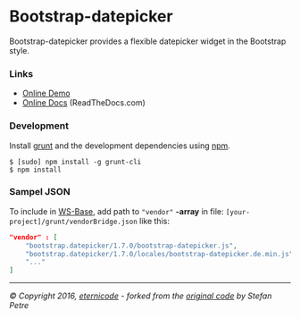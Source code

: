 # Bootstrap-datepicker

Bootstrap-datepicker provides a flexible datepicker widget in the Bootstrap style.

### Links
* [Online Demo](https://eternicode.github.io/bootstrap-datepicker/)
* [Online Docs](https://bootstrap-datepicker.readthedocs.org/en/stable/) (ReadTheDocs.com)


### Development
Install [grunt](http://gruntjs.com/) and the development dependencies using [npm](https://www.npmjs.com/).

    $ [sudo] npm install -g grunt-cli
    $ npm install


### Sampel JSON
To include in [WS-Base](https://github.com/SirAnselot/WS-Base/), add path to `"vendor"` **-array** in file: 
`[your-project]/grunt/vendorBridge.json` like this:
```json
"vendor" : [
    "bootstrap.datepicker/1.7.0/bootstrap-datepicker.js",
    "bootstrap.datepicker/1.7.0/locales/bootstrap-datepicker.de.min.js",
    "..."
]
```


---
*© Copyright 2016, [eternicode](https://github.com/eternicode) - forked from the [original code](http://www.eyecon.ro/bootstrap-datepicker/) by Stefan Petre*
